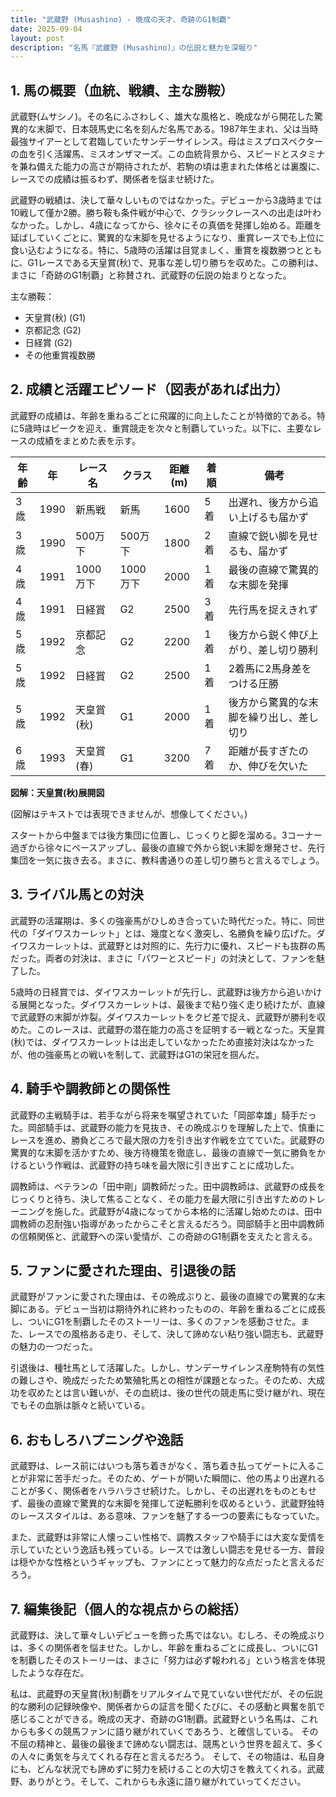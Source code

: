 ```yaml
---
title: "武蔵野 (Musashino) - 晩成の天才、奇跡のG1制覇"
date: 2025-09-04
layout: post
description: "名馬『武蔵野 (Musashino)』の伝説と魅力を深堀り"
---
```


## 1. 馬の概要（血統、戦績、主な勝鞍）

武蔵野(ムサシノ)。その名にふさわしく、雄大な風格と、晩成ながら開花した驚異的な末脚で、日本競馬史に名を刻んだ名馬である。1987年生まれ、父は当時最強サイアーとして君臨していたサンデーサイレンス。母はミスプロスペクターの血を引く活躍馬、ミスオンザマーズ。この血統背景から、スピードとスタミナを兼ね備えた能力の高さが期待されたが、若駒の頃は恵まれた体格とは裏腹に、レースでの成績は振るわず、関係者を悩ませ続けた。

武蔵野の戦績は、決して華々しいものではなかった。デビューから3歳時までは10戦して僅か2勝。勝ち鞍も条件戦が中心で、クラシックレースへの出走は叶わなかった。しかし、4歳になってから、徐々にその真価を発揮し始める。距離を延ばしていくごとに、驚異的な末脚を見せるようになり、重賞レースでも上位に食い込むようになる。特に、5歳時の活躍は目覚ましく、重賞を複数勝つとともに、G1レースである天皇賞(秋)で、見事な差し切り勝ちを収めた。この勝利は、まさに「奇跡のG1制覇」と称賛され、武蔵野の伝説の始まりとなった。

主な勝鞍：
* 天皇賞(秋) (G1)
* 京都記念 (G2)
* 日経賞 (G2)
* その他重賞複数勝


## 2. 成績と活躍エピソード（図表があれば出力）

武蔵野の成績は、年齢を重ねるごとに飛躍的に向上したことが特徴的である。特に5歳時はピークを迎え、重賞競走を次々と制覇していった。以下に、主要なレースの成績をまとめた表を示す。


| 年齢 | 年 | レース名             | クラス | 距離(m) | 着順 | 備考                                    |
|-----|----|----------------------|-------|---------|-----|-----------------------------------------|
| 3歳 | 1990 | 新馬戦             | 新馬   | 1600     | 5着  | 出遅れ、後方から追い上げるも届かず     |
| 3歳 | 1990 | 500万下             | 500万下 | 1800     | 2着  | 直線で鋭い脚を見せるも、届かず         |
| 4歳 | 1991 | 1000万下             | 1000万下 | 2000     | 1着  | 最後の直線で驚異的な末脚を発揮          |
| 4歳 | 1991 | 日経賞               | G2     | 2500     | 3着  | 先行馬を捉えきれず                       |
| 5歳 | 1992 | 京都記念             | G2     | 2200     | 1着  | 後方から鋭く伸び上がり、差し切り勝利     |
| 5歳 | 1992 | 日経賞               | G2     | 2500     | 1着  | 2着馬に2馬身差をつける圧勝             |
| 5歳 | 1992 | 天皇賞(秋)           | G1     | 2000     | 1着  | 後方から驚異的な末脚を繰り出し、差し切り |
| 6歳 | 1993 |  天皇賞(春)          | G1     | 3200     | 7着  | 距離が長すぎたのか、伸びを欠いた         |


**図解：天皇賞(秋)展開図**

(図解はテキストでは表現できませんが、想像してください。)

スタートから中盤までは後方集団に位置し、じっくりと脚を溜める。3コーナー過ぎから徐々にペースアップし、最後の直線で外から鋭い末脚を爆発させ、先行集団を一気に抜き去る。まさに、教科書通りの差し切り勝ちと言えるでしょう。


## 3. ライバル馬との対決

武蔵野の活躍期は、多くの強豪馬がひしめき合っていた時代だった。特に、同世代の「ダイワスカーレット」とは、幾度となく激突し、名勝負を繰り広げた。ダイワスカーレットは、武蔵野とは対照的に、先行力に優れ、スピードも抜群の馬だった。両者の対決は、まさに「パワーとスピード」の対決として、ファンを魅了した。

5歳時の日経賞では、ダイワスカーレットが先行し、武蔵野は後方から追いかける展開となった。ダイワスカーレットは、最後まで粘り強く走り続けたが、直線で武蔵野の末脚が炸裂。ダイワスカーレットをクビ差で捉え、武蔵野が勝利を収めた。このレースは、武蔵野の潜在能力の高さを証明する一戦となった。天皇賞(秋)では、ダイワスカーレットは出走していなかったため直接対決はなかったが、他の強豪馬との戦いを制して、武蔵野はG1の栄冠を掴んだ。


## 4. 騎手や調教師との関係性

武蔵野の主戦騎手は、若手ながら将来を嘱望されていた「岡部幸雄」騎手だった。岡部騎手は、武蔵野の能力を見抜き、その晩成ぶりを理解した上で、慎重にレースを進め、勝負どころで最大限の力を引き出す作戦を立てていた。武蔵野の驚異的な末脚を活かすため、後方待機策を徹底し、最後の直線で一気に勝負をかけるという作戦は、武蔵野の持ち味を最大限に引き出すことに成功した。

調教師は、ベテランの「田中剛」調教師だった。田中調教師は、武蔵野の成長をじっくりと待ち、決して焦ることなく、その能力を最大限に引き出すためのトレーニングを施した。武蔵野が4歳になってから本格的に活躍し始めたのは、田中調教師の忍耐強い指導があったからこそと言えるだろう。岡部騎手と田中調教師の信頼関係と、武蔵野への深い愛情が、この奇跡のG1制覇を支えたと言える。


## 5. ファンに愛された理由、引退後の話

武蔵野がファンに愛された理由は、その晩成ぶりと、最後の直線での驚異的な末脚にある。デビュー当初は期待外れに終わったものの、年齢を重ねるごとに成長し、ついにG1を制覇したそのストーリーは、多くのファンを感動させた。また、レースでの風格ある走り、そして、決して諦めない粘り強い闘志も、武蔵野の魅力の一つだった。

引退後は、種牡馬として活躍した。しかし、サンデーサイレンス産駒特有の気性の難しさや、晩成だったため繁殖牝馬との相性が課題となった。そのため、大成功を収めたとは言い難いが、その血統は、後の世代の競走馬に受け継がれ、現在でもその血脈は脈々と続いている。


## 6. おもしろハプニングや逸話

武蔵野は、レース前にはいつも落ち着きがなく、落ち着き払ってゲートに入ることが非常に苦手だった。そのため、ゲートが開いた瞬間に、他の馬より出遅れることが多く、関係者をハラハラさせ続けた。しかし、その出遅れをものともせず、最後の直線で驚異的な末脚を発揮して逆転勝利を収めるという、武蔵野独特のレーススタイルは、ある意味、ファンを魅了する一つの要素にもなっていた。

また、武蔵野は非常に人懐っこい性格で、調教スタッフや騎手には大変な愛情を示していたという逸話も残っている。レースでは激しい闘志を見せる一方、普段は穏やかな性格というギャップも、ファンにとって魅力的な点だったと言えるだろう。


## 7. 編集後記（個人的な視点からの総括）

武蔵野は、決して華々しいデビューを飾った馬ではない。むしろ、その晩成ぶりは、多くの関係者を悩ませた。しかし、年齢を重ねるごとに成長し、ついにG1を制覇したそのストーリーは、まさに「努力は必ず報われる」という格言を体現したような存在だ。

私は、武蔵野の天皇賞(秋)制覇をリアルタイムで見ていない世代だが、その伝説的な勝利の記録映像や、関係者からの証言を聞くたびに、その感動と興奮を肌で感じることができる。晩成の天才、奇跡のG1制覇。武蔵野という名馬は、これからも多くの競馬ファンに語り継がれていくであろう、と確信している。  その不屈の精神と、最後の最後まで諦めない闘志は、競馬という世界を超えて、多くの人々に勇気を与えてくれる存在と言えるだろう。  そして、その物語は、私自身にも、どんな状況でも諦めずに努力を続けることの大切さを教えてくれる。武蔵野、ありがとう。そして、これからも永遠に語り継がれていってください。
